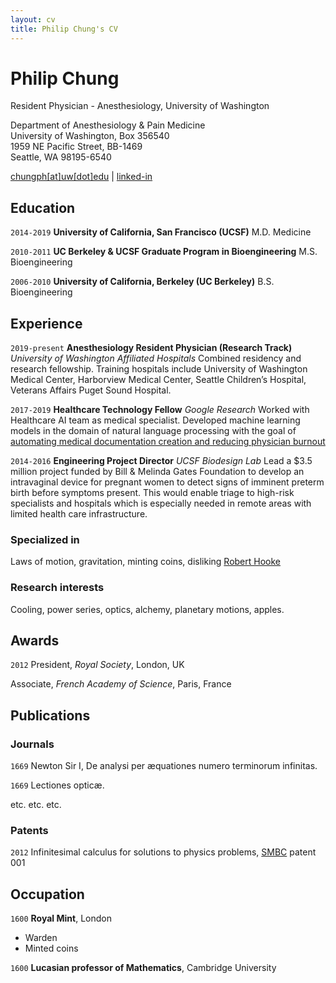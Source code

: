 ```yaml
---
layout: cv
title: Philip Chung's CV
---
```

# Philip Chung
Resident Physician - Anesthesiology, University of Washington

<p>Department of Anesthesiology & Pain Medicine
<br/>University of Washington, Box 356540
<br/>1959 NE Pacific Street, BB-1469
<br/>Seattle, WA 98195-6540</p>

<div id="webaddress">
<a href="mailto:chungph@uw.edu"><i class="fas fa-envelope"></i> chungph[at]uw[dot]edu</a>
| <a href="https://www.linkedin.com/in/philipchung"><i class="fab fa-linkedin"></i> linked-in</a>
</div>

## Education

`2014-2019`
__University of California, San Francisco (UCSF)__
M.D. Medicine

`2010-2011`
__UC Berkeley & UCSF Graduate Program in Bioengineering__
M.S. Bioengineering

`2006-2010`
__University of California, Berkeley (UC Berkeley)__
B.S. Bioengineering

## Experience

`2019-present`
__Anesthesiology Resident Physician (Research Track)__
*University of Washington Affiliated Hospitals*
Combined residency and research fellowship.  Training hospitals include University of Washington Medical Center, Harborview Medical Center, Seattle Children’s Hospital, Veterans Affairs Puget Sound Hospital.

`2017-2019`
__Healthcare Technology Fellow__
*Google Research*
Worked with Healthcare AI team as medical specialist.  Developed machine learning models in the domain of natural language processing with the goal of [automating medical documentation creation and reducing physician burnout](https://research.googleblog.com/2017/11/understanding-medical-conversations.html)

`2014-2016`
__Engineering Project Director__
*UCSF Biodesign Lab*
Lead a $3.5 million project funded by Bill & Melinda Gates Foundation to develop an intravaginal device for pregnant women to detect signs of imminent preterm birth before symptoms present.  This would enable triage to high-risk specialists and hospitals which is especially needed in remote areas with limited health care infrastructure.


### Specialized in

Laws of motion, gravitation, minting coins, disliking [Robert Hooke](http://en.wikipedia.org/wiki/Robert_Hooke)

### Research interests

Cooling, power series, optics, alchemy, planetary motions, apples.





## Awards

`2012`
President, *Royal Society*, London, UK

Associate, *French Academy of Science*, Paris, France



## Publications

<!-- A list is also available [online](http://scholar.google.co.uk/citations?user=LTOTl0YAAAAJ) -->

### Journals

`1669`
Newton Sir I, De analysi per æquationes numero terminorum infinitas. 

`1669`
Lectiones opticæ.

etc. etc. etc.

### Patents

`2012`
Infinitesimal calculus for solutions to physics problems, [SMBC](http://www.techdirt.com/articles/20121011/09312820678/if-patents-had-been-around-time-newton.shtml) patent 001


## Occupation

`1600`
__Royal Mint__, London

- Warden
- Minted coins

`1600`
__Lucasian professor of Mathematics__, Cambridge University



<!-- ### Footer

Last updated: May 2013 -->


